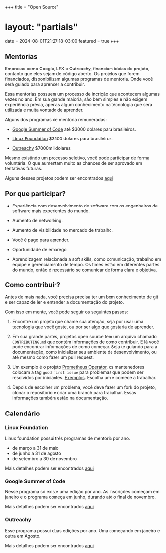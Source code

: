 +++
title = "Open Source"
# layout: "partials"
date = 2024-08-01T21:27:18-03:00
featured = true
+++

## Mentorias

Empresas como Google, LFX e Outreachy, financiam ideias de projeto, contanto que eles sejam de código aberto. Os projetos que forem financiados, disponibilizam algumas programas de mentoria. Onde você será guiado para aprender a contribuir.

Essa mentorias possuem um processo de incrição que acontecem algumas vezes no ano. Em sua grande maioria, são bem simples e não exigem experiência prévia, apenas algum conhecimento na técnologia que será utilizada e muita vontade de aprender.

Alguns dos programas de mentoria remuneradas:

- [Google Summer of Code](https://summerofcode.withgoogle.com/) até $3000 dolares para brasileiros.

- [Linux Foundation](https://docs.linuxfoundation.org/lfx/mentorship/mentees) $3600 dolares para brasileiros.

- [Outreachy](https://www.outreachy.org/) $7000mil dolares

Mesmo existindo um processo seletivo, você pode participar de forma voluntária. O que aumentam muito as chances de ser aprovado em tentativas futuras.

Alguns desses projetos podem ser encontrados [aqui](https://github.com/cncf/mentoring/tree/main/programs)

## Por que participar?

- Experiência com desenvolvimento de software com os engenheiros de software mais experientes do mundo.

- Aumento de networking.

- Aumento de visibilidade no mercado de trabalho.

- Você é pago para aprender.

- Oportunidade de emprego

- Aprendizagem relacionada a soft skills, como comunicação, trabalho em equipe e gerenciamento de tempo. Os times estão em diferentes partes do mundo, então é necessário se comunicar de forma clara e objetiva.

## Como contribuir?

Antes de mais nada, você precisa precisa ter um bom conhecimento de git e ser capaz de ler e entender a documentação do projeto.

Com isso em mente, você pode seguir os seguintes passos:

1.  Encontre um projeto que chame sua atenção, seja por usar uma tecnologia que você goste, ou por ser algo que gostaria de aprender.

2.  Em sua grande partes, projetos open source tem um arquivo chamado `CONTRIBUTING.md` que contém informações de como contribuir. E lá você pode encontrar informações de como começar. Seja te guiando para a documentação, como inicializar seu ambiente de desenvolvimento, ou até mesmo como fazer um pull request.

3.  Um exemplo é o projeto [Prometheus Operator](https://github.com/prometheus-operator/prometheus-operator), os mantenedores colocam a tag `good first issue` para problemas que podem ser resolvidos por iniciantes.
    [Exemplos](https://github.com/prometheus-operator/prometheus-operator/issues?q=is:open+is:issue+label:%22good+first+issue%22). Escolha um e comece a trabalhar.

4.  Depois de escolher um problema, você deve fazer um fork do projeto, clonar o repositório e criar uma branch para trabalhar. Essas informações também estão na documentação.

## Calendário

### Linux Foundation

Linux foundation possui três programas de mentoria por ano.

- de março a 31 de maio
- de junho a 31 de agosto
- de setembro a 30 de novembro

Mais detalhes podem ser encontrados [aqui](https://docs.linuxfoundation.org/lfx/mentorship/mentorship-program-timelines)

### Google Summer of Code

Nesse programa só existe uma edição por ano. As inscrições começam em janeiro e o programa começa em junho, durando até o final de novembro.

Mais detalhes podem ser encontrados [aqui](https://developers.google.com/open-source/gsoc/timeline)

### Outreachy

Esse programa possui duas edições por ano. Uma começando em janeiro e outra em Agosto.

Mais detalhes podem ser encontrados [aqui](https://www.outreachy.org/apply/project-selection/)
